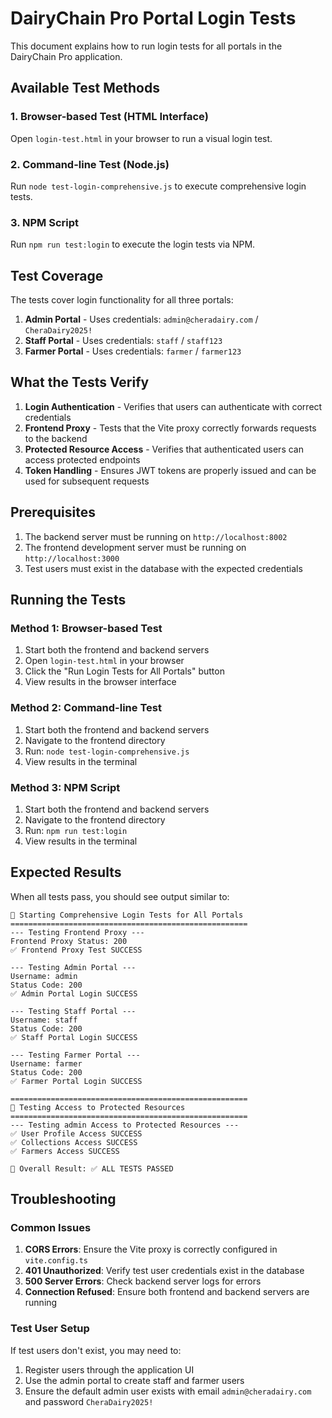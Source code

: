 # DairyChain Pro Portal Login Tests

This document explains how to run login tests for all portals in the DairyChain Pro application.

## Available Test Methods

### 1. Browser-based Test (HTML Interface)
Open `login-test.html` in your browser to run a visual login test.

### 2. Command-line Test (Node.js)
Run `node test-login-comprehensive.js` to execute comprehensive login tests.

### 3. NPM Script
Run `npm run test:login` to execute the login tests via NPM.

## Test Coverage

The tests cover login functionality for all three portals:

1. **Admin Portal** - Uses credentials: `admin@cheradairy.com` / `CheraDairy2025!`
2. **Staff Portal** - Uses credentials: `staff` / `staff123`
3. **Farmer Portal** - Uses credentials: `farmer` / `farmer123`

## What the Tests Verify

1. **Login Authentication** - Verifies that users can authenticate with correct credentials
2. **Frontend Proxy** - Tests that the Vite proxy correctly forwards requests to the backend
3. **Protected Resource Access** - Verifies that authenticated users can access protected endpoints
4. **Token Handling** - Ensures JWT tokens are properly issued and can be used for subsequent requests

## Prerequisites

1. The backend server must be running on `http://localhost:8002`
2. The frontend development server must be running on `http://localhost:3000`
3. Test users must exist in the database with the expected credentials

## Running the Tests

### Method 1: Browser-based Test
1. Start both the frontend and backend servers
2. Open `login-test.html` in your browser
3. Click the "Run Login Tests for All Portals" button
4. View results in the browser interface

### Method 2: Command-line Test
1. Start both the frontend and backend servers
2. Navigate to the frontend directory
3. Run: `node test-login-comprehensive.js`
4. View results in the terminal

### Method 3: NPM Script
1. Start both the frontend and backend servers
2. Navigate to the frontend directory
3. Run: `npm run test:login`
4. View results in the terminal

## Expected Results

When all tests pass, you should see output similar to:

```
🚀 Starting Comprehensive Login Tests for All Portals
=====================================================
--- Testing Frontend Proxy ---
Frontend Proxy Status: 200
✅ Frontend Proxy Test SUCCESS

--- Testing Admin Portal ---
Username: admin
Status Code: 200
✅ Admin Portal Login SUCCESS

--- Testing Staff Portal ---
Username: staff
Status Code: 200
✅ Staff Portal Login SUCCESS

--- Testing Farmer Portal ---
Username: farmer
Status Code: 200
✅ Farmer Portal Login SUCCESS

=====================================================
🔐 Testing Access to Protected Resources
=====================================================
--- Testing admin Access to Protected Resources ---
✅ User Profile Access SUCCESS
✅ Collections Access SUCCESS
✅ Farmers Access SUCCESS

🎯 Overall Result: ✅ ALL TESTS PASSED
```

## Troubleshooting

### Common Issues

1. **CORS Errors**: Ensure the Vite proxy is correctly configured in `vite.config.ts`
2. **401 Unauthorized**: Verify test user credentials exist in the database
3. **500 Server Errors**: Check backend server logs for errors
4. **Connection Refused**: Ensure both frontend and backend servers are running

### Test User Setup

If test users don't exist, you may need to:

1. Register users through the application UI
2. Use the admin portal to create staff and farmer users
3. Ensure the default admin user exists with email `admin@cheradairy.com` and password `CheraDairy2025!`
